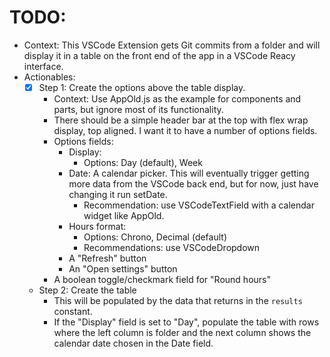 # TODO:
* Context: This VSCode Extension gets Git commits from a folder and will display it in a table on the front end of the app in a VSCode Reacy interface.
* Actionables:
  * [x] Step 1: Create the options above the table display.
    * Context: Use AppOld.js as the example for components and parts, but ignore most of its functionality.
    * There should be a simple header bar at the top with flex wrap display, top aligned. I want it to have a number of options fields.
    * Options fields:
      * Display:
        * Options: Day (default), Week
      * Date: A calendar picker. This will eventually trigger getting more data from the VSCode back end, but for now, just have changing it run setDate.
        * Recommendation: use VSCodeTextField with a calendar widget like AppOld.
      * Hours format:
        * Options: Chrono, Decimal (default)
        * Recommendations: use VSCodeDropdown
      * A "Refresh" button
      * An "Open settings" button
    * A boolean toggle/checkmark field for "Round hours"
  * Step 2: Create the table
    * This will be populated by the data that returns in the `results` constant.
    * If the "Display" field is set to "Day", populate the table with rows where the left column is folder and the next column shows the calendar date chosen in the Date field.
